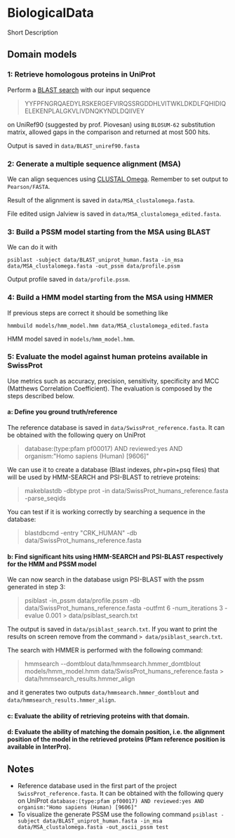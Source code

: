 # BiologicalData

Short Description

## Domain models

### 1: Retrieve homologous proteins in UniProt

Perform a [BLAST search](https://www.uniprot.org/blast/) with our input sequence 

>YYFPFNGRQAEDYLRSKERGEFVIRQSSRGDDHLVITWKLDKDLFQHIDIQELEKENPLALGKVLIVDNQKYNDLDQIIVEY

on UniRef90 (suggested by prof. Piovesan) using `BLOSUM-62` substitution matrix, allowed gaps in the comparison and returned at most 500 hits.

Output is saved in `data/BLAST_uniref90.fasta`

### 2: Generate a multiple sequence alignment (MSA)

We can align sequences using [CLUSTAL Omega](https://www.ebi.ac.uk/Tools/msa/clustalo/). Remember to set output to `Pearson/FASTA`. 

Result of the alignment is saved in `data/MSA_clustalomega.fasta`. 

File edited usign Jalview is saved in `data/MSA_clustalomega_edited.fasta`.

### 3: Build a PSSM model starting from the MSA using BLAST

We can do it with 

```
psiblast -subject data/BLAST_uniprot_human.fasta -in_msa data/MSA_clustalomega.fasta -out_pssm data/profile.pssm
```

Output profile saved in `data/profile.pssm`.

### 4: Build a HMM model starting from the MSA using HMMER

If previous steps are correct it should be something like
```
hmmbuild models/hmm_model.hmm data/MSA_clustalomega_edited.fasta
```

HMM model saved in `models/hmm_model.hmm`.

### 5: Evaluate the model against human proteins available in SwissProt

Use metrics such as accuracy, precision, sensitivity, specificity and MCC (Matthews Correlation Coefficient). 
The evaluation is composed by the steps described below.

#### a: Define you ground truth/reference 
The reference database is saved in `data/SwissProt_reference.fasta`. It can be obtained with the following query on UniProt 
>database:(type:pfam pf00017) AND reviewed:yes AND organism:"Homo sapiens (Human) [9606]"

We can use it to create a database (Blast indexes, phr+pin+psq files) that will be used by HMM-SEARCH and PSI-BLAST to retrieve proteins:
>makeblastdb -dbtype prot -in data/SwissProt_humans_reference.fasta -parse_seqids

You can test if it is working correctly by searching a sequence in the database:
>blastdbcmd -entry "CRK_HUMAN" -db data/SwissProt_humans_reference.fasta

#### b: Find significant hits using HMM-SEARCH and PSI-BLAST respectively for the HMM and PSSM model

We can now search in the database usign PSI-BLAST with the pssm generated in step 3:

>psiblast -in_pssm data/profile.pssm -db data/SwissProt_humans_reference.fasta -outfmt 6 -num_iterations 3 -evalue 0.001 > data/psiblast_search.txt

The output is saved in `data/psiblast_search.txt`. If you want to print the results on screen remove from the command `> data/psiblast_search.txt`.

The search with HMMER is performed with the following command:
> hmmsearch --domtblout data/hmmsearch.hmmer_domtblout models/hmm_model.hmm data/SwissProt_humans_reference.fasta > data/hmmsearch_results.hmmer_align

and it generates two outputs `data/hmmsearch.hmmer_domtblout` and `data/hmmsearch_results.hmmer_align`.

#### c: Evaluate the ability of retrieving proteins with that domain.

#### d: Evaluate the ability of matching the domain position, i.e. the alignment position of the model in the retrieved proteins (Pfam reference position is available in InterPro).



## Notes

* Reference database used in the first part of the project `SwissProt_reference.fasta`. It can be obtained with the following query on UniProt `database:(type:pfam pf00017) AND reviewed:yes AND organism:"Homo sapiens (Human) [9606]"`
* To visualize the generate PSSM use the following command `psiblast -subject data/BLAST_uniprot_human.fasta -in_msa data/MSA_clustalomega.fasta -out_ascii_pssm test`
